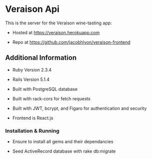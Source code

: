 # Veraison Api

This is the server for the Veraison wine-tasting app:

* Hosted at https://veraison.herokuapp.com

* Repo at https://github.com/jacobhlyon/veraison-frontend

## Additional Information

* Ruby Version 2.3.4

* Rails Version 5.1.4

* Built with PostgreSQL database

* Built with rack-cors for fetch requests

* Built with JWT, bcrypt, and Figaro for authentication and security

* Frontend is React.js

### Installation & Running

* Ensure to install all gems and their dependancies

* Seed ActiveRecord database with rake db:migrate
